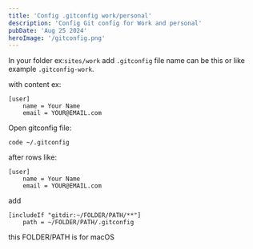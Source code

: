 ```yaml
---
title: 'Config .gitconfig work/personal'
description: 'Config Git config for Work and personal'
pubDate: 'Aug 25 2024'
heroImage: '/gitconfig.png'
---
```


In your folder ex:```sites/work``` add ```.gitconfig``` file name can be this or like example ```.gitconfig-work```.

with content ex:

```
[user]
	name = Your Name
	email = YOUR@EMAIL.com
```

Open gitconfig file:

```ssh
code ~/.gitconfig
```

after rows like:

```
[user]
	name = Your Name
	email = YOUR@EMAIL.com
```

add
```
[includeIf "gitdir:~/FOLDER/PATH/**"]
    path = ~/FOLDER/PATH/.gitconfig
```

this FOLDER/PATH is for macOS
